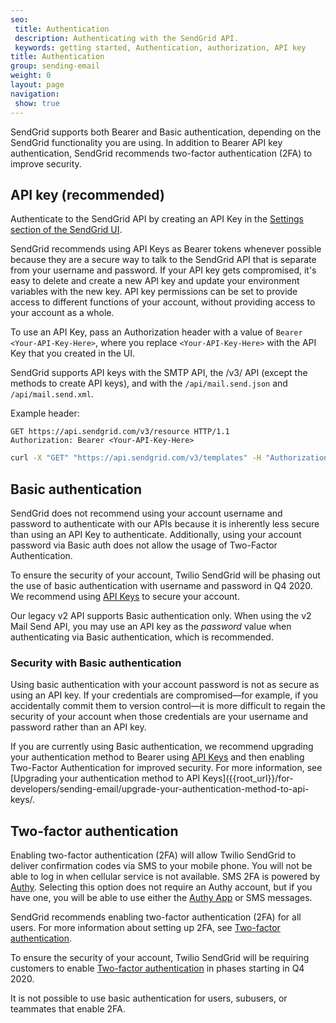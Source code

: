 ```yaml
---
seo:
 title: Authentication 
 description: Authenticating with the SendGrid API.
 keywords: getting started, Authentication, authorization, API key
title: Authentication
group: sending-email
weight: 0
layout: page
navigation:
 show: true
---
```


SendGrid supports both Bearer and Basic authentication, depending on the SendGrid functionality you are using. In addition to Bearer API key authentication, SendGrid recommends two-factor authentication (2FA) to improve security.

## API key (recommended)

Authenticate to the SendGrid API by creating an API Key in the [Settings section of the SendGrid UI](https://app.sendgrid.com/settings/api_keys).

SendGrid recommends using API Keys as Bearer tokens whenever possible because they are a secure way to talk to the SendGrid API that is separate from your username and password. If your API key gets compromised, it's easy to delete and create a new API key and update your environment variables with the new key. API key permissions can be set to provide access to different functions of your account, without providing access to your account as a whole.

To use an API Key, pass an Authorization header with a value of `Bearer <Your-API-Key-Here>`, where you replace `<Your-API-Key-Here>` with the API Key that you created in the UI.

<call-out>

SendGrid supports API keys with the SMTP API, the /v3/ API (except the methods to create API keys), and with the `/api/mail.send.json` and `/api/mail.send.xml`.

</call-out>

Example header:

```
GET https://api.sendgrid.com/v3/resource HTTP/1.1
Authorization: Bearer <Your-API-Key-Here>
```

``` bash
curl -X "GET" "https://api.sendgrid.com/v3/templates" -H "Authorization: Bearer <Your-API-Key-Here>" -H "Content-Type: application/json"
```

## Basic authentication

SendGrid does not recommend using your account username and password to authenticate with our APIs because it is inherently less secure than using an API Key to authenticate. Additionally, using your account password via Basic auth does not allow the usage of Two-Factor Authentication.

<call-out type="warning">

To ensure the security of your account, Twilio SendGrid will be phasing out the use of basic authentication with username and password in Q4 2020. We recommend using [API Keys]({{root_url}}/ui/account-and-settings/api-keys/) to secure your account. 

</call-out>

<call-out>

Our legacy v2 API supports Basic authentication only. When using the v2 Mail Send API, you may use an API key as the _password_ value when authenticating via Basic authentication, which is recommended.

</call-out>

### Security with Basic authentication

Using basic authentication with your account password is not as secure as using an API key. If your credentials are compromised—for example, if you accidentally commit them to version control—it is more difficult to regain the security of your account when those credentials are your username and password rather than an API key.

<call-out type="warning">

If you are currently using Basic authentication, we recommend upgrading your authentication method to Bearer using [API Keys]({{root_url}}/ui/account-and-settings/api-keys/) and then enabling Two-Factor Authentication for improved security. For more information, see [Upgrading your authentication method to API Keys]({{root_url}}/for-developers/sending-email/upgrade-your-authentication-method-to-api-keys/.

</call-out>

## Two-factor authentication

Enabling two-factor authentication (2FA) will allow Twilio SendGrid to deliver confirmation codes via SMS to your mobile phone. You will not be able to log in when cellular service is not available. SMS 2FA is powered by [Authy](https://authy.com/). Selecting this option does not require an Authy account, but if you have one, you will be able to use either the [Authy App](https://www.authy.com/app/mobile/) or SMS messages.

SendGrid recommends enabling two-factor authentication (2FA) for all users. For more information about setting up 2FA, see [Two-factor authentication]({{root_url}}/ui/account-and-settings/two-factor-authentication/).

<call-out>

To ensure the security of your account, Twilio SendGrid will be requiring customers to enable [Two-factor authentication]({{root_url}}/ui/account-and-settings/two-factor-authentication/) in phases starting in Q4 2020. 

</call-out>


<call-out type="warning">

It is not possible to use basic authentication for users, subusers, or teammates that enable 2FA.

</call-out>
